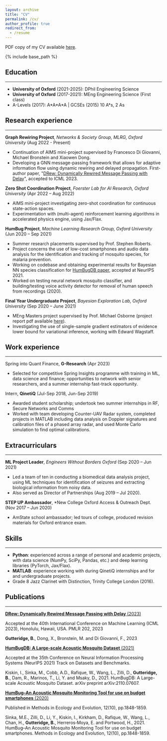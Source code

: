 ```yaml
---
layout: archive
title: "CV"
permalink: /cv/
author_profile: true
redirect_from:
  - /resume
---
```


<!---
<iframe src="/files/pdf/Williams CV.pdf" width="100%" height="500" frameborder="no" border="0" marginwidth="0" marginheight="0"></iframe>



-->

PDF copy of my CV available [here](/files/Gutteridge_CV_Aug_2023.pdf).

{% include base_path %}

## Education
---
* **University of Oxford** (2021-2025): DPhil Engineering Science
* **University of Oxford** (2017-2021): MEng Engineering Science (First class)
* A-Levels (2017): A\*A\*A\*A | GCSEs (2015) 10 A\*s, 2 As


## Research experience
---
**Graph Rewiring Project**, *Networks & Society Group, MLRG, Oxford University* (Aug 2022 - Present)
* Continuation of AIMS mini-project supervised by Francesco Di Giovanni, Michael Bronstein and Xiaowen Dong.
* Developing a GNN message-passing framework that allows for adaptive information flow using dynamic rewiring and delayed propagation. First-author paper, "[DRew: Dynamically Rewired Message Passing with Delay](https://arxiv.org/abs/2305.08018)", accepted to ICML 2023.

**Zero Shot Coordination Project**, *Foerster Lab for AI Research, Oxford University* (Apr 2022 – Aug 2022)
* AIMS mini-project investigating zero-shot coordination for continuous state-action spaces.
* Experimentation with (multi-agent) reinforcement learning algorithms in accelerated physics engine, using Jax/Flax.

**HumBug Project**, *Machine Learning Research Group, Oxford University* (Jun 2020 – Sep 2021)
* Summer research placements supervised by Prof. Stephen Roberts.
* Project concerns the use of low-cost smartphones and audio data analysis for the identification and tracking of mosquito species, for malaria prevention.
* Working on codebase and obtaining experimental results for Bayesian NN species classification for [HumBugDB paper](https://arxiv.org/abs/2110.07607), accepted at NeurIPS 2021.
* Worked on testing neural network mosquito classifier, and building/testing voice activity detector for removal of human speech from recordings (2020).

**Final Year Undergraduate Project**, *Bayesian Exploration Lab, Oxford University* (Sep 2020 – June 2021)
* MEng Masters project supervised by Prof. Michael Osborne (project report pdf available [here](../files/Gutteridge_4YP.pdf)).
* Investigating the use of single-sample gradient estimators of evidence lower bound for variational inference, working with Edward Wagstaff.


## Work experience
---
Spring into Quant Finance, **G-Research** (Apr 2023)

* Selected for competitive Spring Insights programme with training in ML, data science and finance; opportunities to network with senior researchers, and a summer internship fast-track opportunity.


Intern, **QinetiQ** (Jul-Sep 2018, Jun-Sep 2019)

* Awarded student scholarship; undertook two summer internships in RF, Secure Networks and Comms
* Worked with team developing Counter-UAV Radar system, completed projects in MATLAB including data analysis on Doppler signatures and calibration files of a phased array radar, and used Monte Carlo simulation to find optimal calibrations.

## Extracurriculars
---
**ML Project Leader**, *Engineers Without Borders Oxford* (Sep 2020 – Jun 2021)
* Led a team of ten in conducting a biomedical data analysis project, using ML techniques for identification of seizures and extracting biological information from noisy data.
* Also served as Director of Partnerships (Aug 2019 – Jul 2020).

**STEP UP Ambassador**, *New College Oxford Access & Outreach Dept. (Nov 2017 – Jun 2020)
* AmState school ambassador; led tours of college, produced revision materials for Oxford entrance exam.

## Skills
---
* **Python**: experienced across a range of personal and academic projects, with data science (NumPy, SciPy, Pandas, etc.) and deep learning libraries (PyTorch, Jax/Flax).
* **MATLAB**: experience working with during QinetiQ internships and for and undergraduate projects.
* Grade 8 Jazz Clarinet with Distinction, Trinity College London (2016).


## Publications
---

[**DRew: Dynamically Rewired Message Passing with Delay** (2023)](https://arxiv.org/abs/2305.08018)

Accepted at the 40th International Conference on Machine Learning (ICML 2023), Honolulu, Hawaii, USA. PMLR 202, 2023

**Gutteridge, B.**, Dong, X., Bronstein, M. and Di Giovanni, F., 2023

[**HumBugDB: A Large-scale Acoustic Mosquito Dataset** (2021)](https://arxiv.org/abs/2110.07607)

Accepted at the 35th Conference on Neural Information Processing Systems (NeurIPS 2021) Track on Datasets and Benchmarks.

Kiskin, I., Sinka, M., Cobb, A.D., Rafique, W., Wang, L., Zilli, D., **Gutteridge, B.**, Dam, R., Marinos, T., Li, Y. and Msaky, D., 2021. HumBugDB: A Large-scale Acoustic Mosquito Dataset. arXiv preprint arXiv:2110.07607.

[**HumBug–An Acoustic Mosquito Monitoring Tool for use on budget smartphones** (2020)](https://besjournals.onlinelibrary.wiley.com/doi/full/10.1111/2041-210X.13663)

Published in Methods in Ecology and Evolution, 12(10), pp.1848-1859.

Sinka, M.E., Zilli, D., Li, Y., Kiskin, I., Kirkham, D., Rafique, W., Wang, L., Chan, H., **Gutteridge, B.**, Herreros‐Moya, E. and Portwood, H., 2021. HumBug–An Acoustic Mosquito Monitoring Tool for use on budget smartphones. Methods in Ecology and Evolution, 12(10), pp.1848-1859.
